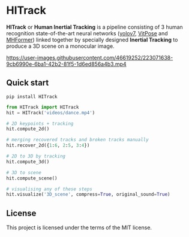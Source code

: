 # HITrack

**HITrack** or **Human Inertial Tracking** is a pipeline consisting of 3 human recognition state-of-the-art neural networks 
([yolov7](https://github.com/WongKinYiu/yolov7), 
[VitPose](https://github.com/ViTAE-Transformer/ViTPose) and 
[MHFormer](https://github.com/Vegetebird/MHFormer)) 
linked together by specially designed **Inertial Tracking** to produce a 3D scene on a monocular image.

https://user-images.githubusercontent.com/46619252/223071638-9cb6990e-6ba1-42b2-81f5-1d6ed856a4b3.mp4
## Quick start

```
pip install HITrack
```

```python
from HITrack import HITrack
hit = HITrack('videos/dance.mp4')

# 2D keypoints + tracking
hit.compute_2d()

# merging recovered tracks and broken tracks manually
hit.recover_2d({1:6, 2:5, 3:4})

# 2D to 3D by tracking
hit.compute_3d()

# 3D to scene
hit.compute_scene()

# visualising any of these steps
hit.visualize('3D_scene', compress=True, original_sound=True)
```

## License
This project is licensed under the terms of the MIT license.